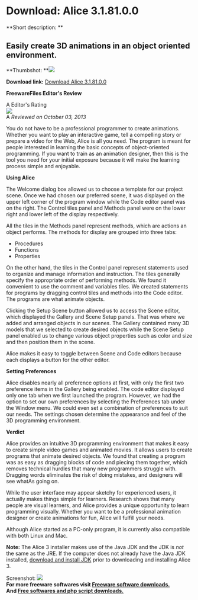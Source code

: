 # Download: Alice 3.1.81.0.0

**Short description: **

## Easily create 3D animations in an object oriented environment.

  
**Thumbshot: **![](http://www.freewarefiles.com/screenshot/alice3_md.jpg)   
  
**Download link:** [Download Alice 3.1.81.0.0](http://freesoftwares.boysofts.com/Alice_program_92299.html)  
  

**FreewareFiles Editor's Review**  
  

A Editor's Rating  
![](http://www.freewarefiles.com/images/rating/4.5.gif)  
A _Reviewed on October 03, 2013_  
  
You do not have to be a professional programmer to create animations. Whether
you want to play an interactive game, tell a compelling story or prepare a
video for the Web, Alice is all you need. The program is meant for people
interested in learning the basic concepts of object-oriented programming. If
you want to train as an animation designer, then this is the tool you need for
your initial exposure because it will make the learning process simple and
enjoyable.

**Using Alice**

The Welcome dialog box allowed us to choose a template for our project scene.
Once we had chosen our preferred scene, it was displayed on the upper left
corner of the program window while the Code editor panel was on the right. The
Control tiles panel and Methods panel were on the lower right and lower left
of the display respectively.

All the tiles in the Methods panel represent methods, which are actions an
object performs. The methods for display are grouped into three tabs:

  * Procedures 
  * Functions 
  * Properties 

On the other hand, the tiles in the Control panel represent statements used to
organize and manage information and instruction. The tiles generally specify
the appropriate order of performing methods. We found it convenient to use the
comment and variables tiles. We created statements for programs by dragging
control tiles and methods into the Code editor. The programs are what animate
objects.

Clicking the Setup Scene button allowed us to access the Scene editor, which
displayed the Gallery and Scene Setup panels. That was where we added and
arranged objects in our scenes. The Gallery contained many 3D models that we
selected to create desired objects while the Scene Setup panel enabled us to
change various object properties such as color and size and then position them
in the scene.

Alice makes it easy to toggle between Scene and Code editors because each
displays a button for the other editor.

**Setting Preferences**

Alice disables nearly all preference options at first, with only the first two
preference items in the Gallery being enabled. The code editor displayed only
one tab when we first launched the program. However, we had the option to set
our own preferences by selecting the Preferences tab under the Window menu. We
could even set a combination of preferences to suit our needs. The settings
chosen determine the appearance and feel of the 3D programming environment.

**Verdict**

Alice provides an intuitive 3D programming environment that makes it easy to
create simple video games and animated movies. It allows users to create
programs that animate desired objects. We found that creating a program was as
easy as dragging blocks of code and piecing them together, which removes
technical hurdles that many new programmers struggle with. Dragging words
eliminates the risk of doing mistakes, and designers will see whatAs going on.

While the user interface may appear sketchy for experienced users, it actually
makes things simple for learners. Research shows that many people are visual
learners, and Alice provides a unique opportunity to learn programming
visually. Whether you want to be a professional animation designer or create
animations for fun, Alice will fulfill your needs.

Although Alice started as a PC-only program, it is currently also compatible
with both Linux and Mac.

**Note:** The Alice 3 installer makes use of the Java JDK and the JDK is *not* the same as the JRE. If the computer does not already have the Java JDK installed, [download and install JDK](http://www.oracle.com/technetwork/java/javase/downloads/index.html) prior to downloading and installing Alice 3.

  
  
Screenshot: ![](http://www.freewarefiles.com/screenshot/alice3.jpg)  
**For more freeware softwares visit [Freeware software downloads.](http://freesoftwares.boysofts.com/)**   
**And [Free softwares and php script downloads.](http://www.boysofts.com/)**


